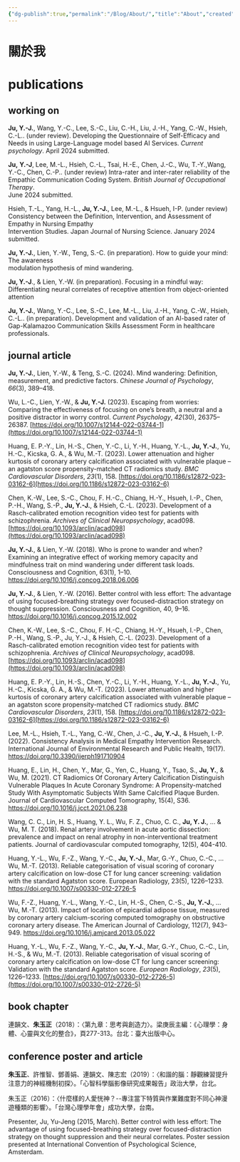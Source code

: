 ```yaml
---
{"dg-publish":true,"permalink":"/Blog/About/","title":"About","created":"2022-09-13T12:59:08.000Z","updated":"2024-12-16T08:54"}
---
```



# 關於我

# publications

## working on

**Ju, Y.-J.**, Wang, Y.-C., Lee, S.-C., Liu, C.-H., Liu, J.-H., Yang, C.-W., Hsieh, C.-L.. (under review). Developing the Questionnaire of Self-Efficacy and Needs in using Large-Language  model based AI Services. _Current psychology_. April 2024 submitted.

**Ju,** **Y.-J**, Lee, M.-L., Hsieh, C.-L., Tsai, H.-E., Chen, J.-C., Wu, T.-Y.,Wang, Y.-C., Chen, C.-P.. (under review) Intra-rater and inter-rater reliability of the  
Empathic Communication Coding System. _British Journal of Occupational Therapy_.  
June 2024 submitted.

Hsieh, T.-L., Yang, H.-L., **Ju, Y.-J.**, Lee, M.-L., & Hsueh, I-P. (under review) Consistency between the Definition, Intervention, and Assessment of Empathy in Nursing Empathy  
Intervention Studies. Japan Journal of Nursing Science. January 2024 submitted.

**Ju, Y.-J.**, Lien, Y.-W., Teng, S.-C. (in preparation). How to guide your mind: The awareness  
modulation hypothesis of mind wandering.

**Ju, Y.-J**., & Lien, Y.-W. (in preparation). Focusing in a mindful way: Differentiating neural correlates of receptive attention from object-oriented attention

**Ju, Y.-J.**, Wang, Y.-C., Lee, S.-C., Lee, M.-L., Liu, J.-H., Yang, C.-W., Hsieh, C.-L.. (in preparation). Development and validation of an AI-based rater of Gap-Kalamazoo Communication Skills Assessment Form in healthcare professionals.

## journal article

**Ju, Y.-J.**, Lien, Y.-W., & Teng, S.-C. (2024). Mind wandering: Definition, measurement, and predictive factors. _Chinese Journal of Psychology_, _66_(3), 389–418.

Wu, L.-C., Lien, Y.-W., & **Ju, Y.-J.** (2023). Escaping from worries: Comparing the effectiveness of focusing on one’s breath, a neutral and a positive distractor in worry control. _Current Psychology_, _42_(30), 26375–26387. [https://doi.org/10.1007/s12144-022-03744-1](https://doi.org/10.1007/s12144-022-03744-1)

Huang, E. P.-Y., Lin, H.-S., Chen, Y.-C., Li, Y.-H., Huang, Y.-L., **Ju, Y.-J.**, Yu, H.-C., Kicska, G. A., & Wu, M.-T. (2023). Lower attenuation and higher kurtosis of coronary artery calcification associated with vulnerable plaque – an agatston score propensity-matched CT radiomics study. _BMC Cardiovascular Disorders_, _23_(1), 158. [https://doi.org/10.1186/s12872-023-03162-6](https://doi.org/10.1186/s12872-023-03162-6)

Chen, K.-W., Lee, S.-C., Chou, F. H.-C., Chiang, H.-Y., Hsueh, I.-P., Chen, P.-H., Wang, S.-P., **Ju, Y.-J.**, & Hsieh, C.-L. (2023). Development of a Rasch-calibrated emotion recognition video test for patients with schizophrenia. _Archives of Clinical Neuropsychology_, acad098. [https://doi.org/10.1093/arclin/acad098](https://doi.org/10.1093/arclin/acad098)

**Ju, Y.-J.**, & Lien, Y.-W. (2018). Who is prone to wander and when? Examining an integrative effect of working memory capacity and mindfulness trait on mind wandering under different task loads. Consciousness and Cognition, 63(1), 1–10. <https://doi.org/10.1016/j.concog.2018.06.006>

**Ju, Y.-J.**, & Lien, Y.-W. (2016). Better control with less effort: The advantage of using focused-breathing strategy over focused-distraction strategy on thought suppression. Consciousness and Cognition, 40, 9–16. <https://doi.org/10.1016/j.concog.2015.12.002>

Chen, K.-W., Lee, S.-C., Chou, F. H.-C., Chiang, H.-Y., Hsueh, I.-P., Chen, P.-H., Wang, S.-P., Ju, Y.-J., & Hsieh, C.-L. (2023). Development of a Rasch-calibrated emotion recognition video test for patients with schizophrenia. _Archives of Clinical Neuropsychology_, acad098. [https://doi.org/10.1093/arclin/acad098](https://doi.org/10.1093/arclin/acad098)

Huang, E. P.-Y., Lin, H.-S., Chen, Y.-C., Li, Y.-H., Huang, Y.-L., **Ju, Y.-J.**, Yu, H.-C., Kicska, G. A., & Wu, M.-T. (2023). Lower attenuation and higher kurtosis of coronary artery calcification associated with vulnerable plaque – an agatston score propensity-matched CT radiomics study. _BMC Cardiovascular Disorders_, _23_(1), 158. [https://doi.org/10.1186/s12872-023-03162-6](https://doi.org/10.1186/s12872-023-03162-6)

Lee, M.-L., Hsieh, T.-L., Yang, C.-W., Chen, J.-C., **Ju, Y.-J.**, & Hsueh, I.-P. (2022). Consistency Analysis in Medical Empathy Intervention Research. International Journal of Environmental Research and Public Health, 19(17). <https://doi.org/10.3390/ijerph191710904>

Huang, E., Lin, H., Chen, Y., Mar, G., Yen, C., Huang, Y., Tsao, S., **Ju, Y.**, & Wu, M. (2021). CT Radiomics Of Coronary Artery Calcification Distinguish Vulnerable Plaques In Acute Coronary Syndrome: A Propensity-matched Study With Asymptomatic Subjects With Same Calcified Plaque Burden. Journal of Cardiovascular Computed Tomography, 15(4), S36. <https://doi.org/10.1016/j.jcct.2021.06.238>

Wang, C. C., Lin, H. S., Huang, Y. L., Wu, F. Z., Chuo, C. C., **Ju, Y. J.**, ... & Wu, M. T. (2018). Renal artery involvement in acute aortic dissection: prevalence and impact on renal atrophy in non-interventional treatment patients. Journal of cardiovascular computed tomography, 12(5), 404-410.

Huang, Y.-L., Wu, F.-Z., Wang, Y.-C., **Ju, Y.-J.**, Mar, G.-Y., Chuo, C.-C., … Wu, M.-T. (2013). Reliable categorisation of visual scoring of coronary artery calcification on low-dose CT for lung cancer screening: validation with the standard Agatston score. European Radiology, 23(5), 1226–1233. <https://doi.org/10.1007/s00330-012-2726-5>

Wu, F.-Z., Huang, Y.-L., Wang, Y.-C., Lin, H.-S., Chen, C.-S., **Ju, Y.-J.**, … Wu, M.-T. (2013). Impact of location of epicardial adipose tissue, measured by coronary artery calcium-scoring computed tomography on obstructive coronary artery disease. The American Journal of Cardiology, 112(7), 943–949. <https://doi.org/10.1016/j.amjcard.2013.05.022>

Huang, Y.-L., Wu, F.-Z., Wang, Y.-C., **Ju, Y.-J.**, Mar, G.-Y., Chuo, C.-C., Lin, H.-S., & Wu, M.-T. (2013). Reliable categorisation of visual scoring of coronary artery calcification on low-dose CT for lung cancer screening: Validation with the standard Agatston score. _European Radiology_, _23_(5), 1226–1233. [https://doi.org/10.1007/s00330-012-2726-5](https://doi.org/10.1007/s00330-012-2726-5)
## book chapter

連韻文、**朱玉正**（2018）：〈第九章：思考與創造力〉。梁庚辰主編：《心理學：身體、心靈與文化的整合》，頁277-313。台北：臺大出版中心。

## conference poster and article

**朱玉正**、許惟智、鄧善娟、連韻文、陳志宏（2019）：〈和諧的腦：靜觀練習提升注意力的神經機制初探〉。「心智科學腦影像研究成果報告」政治大學，台北。

朱玉正（2016）：〈什麼樣的人愛恍神？--專注當下特質與作業難度對不同心神漫遊種類的影響〉。「台灣心理學年會」成功大學，台南。

Presenter, Ju, Yu-Jeng (2015, March). Better control with less effort: The advantage of using focused-breathing strategy over focused-distraction strategy on thought suppression and their neural correlates. Poster session presented at International Convention of Psychological Science, Amsterdam.
